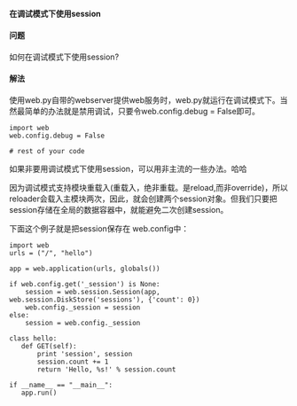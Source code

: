  

#### 在调试模式下使用session




#### 问题



如何在调试模式下使用session?




#### 解法



使用web.py自带的webserver提供web服务时，web.py就运行在调试模式下。当然最简单的办法就是禁用调试，只要令web.config.debug = False即可。




```
import web
web.config.debug = False

# rest of your code

```


如果非要用调试模式下使用session，可以用非主流的一些办法。哈哈



因为调试模式支持模块重载入(重载入，绝非重载。是reload,而非override)，所以reloader会载入主模块两次，因此，就会创建两个session对象。但我们只要把session存储在全局的数据容器中，就能避免二次创建session。



下面这个例子就是把session保存在 web.config中：




```
import web
urls = ("/", "hello")

app = web.application(urls, globals())

if web.config.get('_session') is None:
    session = web.session.Session(app, web.session.DiskStore('sessions'), {'count': 0})
    web.config._session = session
else:
    session = web.config._session

class hello:
   def GET(self):
       print 'session', session
       session.count += 1
       return 'Hello, %s!' % session.count

if __name__ == "__main__":
   app.run()

```




 
 


